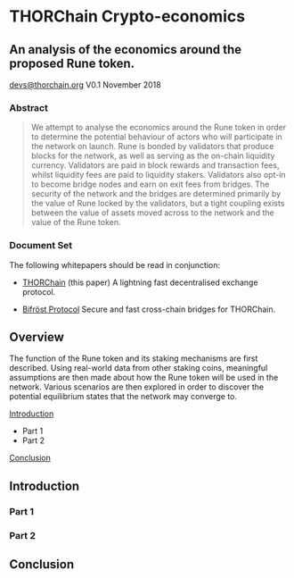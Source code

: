 # THORChain Crypto-economics

## An analysis of the economics around the proposed Rune token.
devs@thorchain.org
V0.1 November 2018

### Abstract 
>We attempt to analyse the economics around the Rune token in order to determine the potential behaviour of actors who will participate in the network on launch. Rune is bonded by validators that produce blocks for the network, as well as serving as the on-chain liquidity currency. Validators are paid in block rewards and transaction fees, whilst liquidity fees are paid to liquidity stakers. Validators also opt-in to become bridge nodes and earn on exit fees from bridges. The security of the network and the bridges are determined primarily by the value of Rune locked by the validators, but a tight coupling exists between the value of assets moved across to the network and the value of the Rune token. 

### Document Set
The following whitepapers should be read in conjunction:

- [THORChain](https://github.com/thorchain/Resources/tree/master/Whitepapers/THORChain) (this paper)
A lightning fast decentralised exchange protocol.

- [Bifröst Protocol](https://github.com/thorchain/Resources/tree/master/Whitepapers/Bifrost-Protocol)
Secure and fast cross-chain bridges for THORChain.

## Overview

The function of the Rune token and its staking mechanisms are first described. Using real-world data from other staking coins, meaningful assumptions are then made about how the Rune token will be used in the network. Various scenarios are then explored in order to discover the potential equilibrium states that the network may converge to.

[Introduction](#introduction)	
- Part 1
- Part 2

[Conclusion](#conclusion)	


## Introduction

### Part 1

### Part 2

## Conclusion


